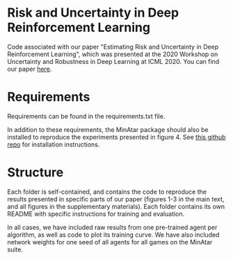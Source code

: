 # Risk and Uncertainty in Deep Reinforcement Learning

Code associated with our paper "Estimating Risk and Uncertainty in Deep Reinforcement Learning", which was presented at the 2020 Workshop on Uncertainty and Robustness in Deep Learning at ICML 2020. You can find our paper <a href="https://arxiv.org/abs/1905.09638">here</a>.

# Requirements

Requirements can be found in the requirements.txt file. 

In addition to these requirements, the MinAtar package should also be installed to reproduce the experiments presented in figure 4. See <a href="https://github.com/kenjyoung/MinAtar">this github repo</a> for installation instructions.

# Structure

Each folder is self-contained, and contains the code to reproduce the results presented in specific parts of our paper (figures 1-3 in the main text, and all figures in the supplementary materials). Each folder contains its own README with specific instructions for training and evaluation.

In all cases, we have included raw results from one pre-trained agent per algorithm, as well as code to plot its training curve. We have also included network weights for one seed of all agents for all games on the MinAtar suite.
